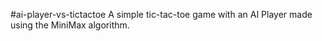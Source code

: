 #ai-player-vs-tictactoe
A simple tic-tac-toe game with an AI Player made using the MiniMax algorithm.
